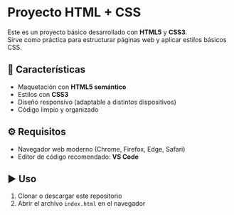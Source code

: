 # Proyecto HTML + CSS

Este es un proyecto básico desarrollado con **HTML5** y **CSS3**.  
Sirve como práctica para estructurar páginas web y aplicar estilos básicos CSS.

## 🚀 Características
- Maquetación con **HTML5 semántico**  
- Estilos con **CSS3**  
- Diseño responsivo (adaptable a distintos dispositivos)  
- Código limpio y organizado  


## ⚙️ Requisitos
- Navegador web moderno (Chrome, Firefox, Edge, Safari)  
- Editor de código recomendado: **VS Code**  

## ▶️ Uso
1. Clonar o descargar este repositorio  
2. Abrir el archivo `index.html` en el navegador  
